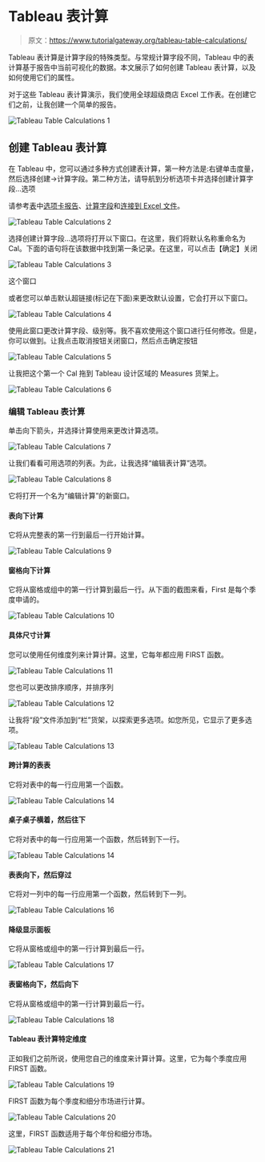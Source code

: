 # Tableau 表计算

> 原文：<https://www.tutorialgateway.org/tableau-table-calculations/>

Tableau 表计算是计算字段的特殊类型。与常规计算字段不同，Tableau 中的表计算基于报告中当前可视化的数据。本文展示了如何创建 Tableau 表计算，以及如何使用它们的属性。

对于这些 Tableau 表计算演示，我们使用全球超级商店 Excel 工作表。在创建它们之前，让我创建一个简单的报告。

![Tableau Table Calculations 1](img/e1fd05b7f2334a9794e08b4e69ddb626.png)

## 创建 Tableau 表计算

在 Tableau 中，您可以通过多种方式创建表计算，第一种方法是:右键单击度量，然后选择创建->计算字段。第二种方法，请导航到分析选项卡并选择创建计算字段…选项

请参考[表](https://www.tutorialgateway.org/tableau/)中[选项卡报告](https://www.tutorialgateway.org/tableau-text-label/)、[计算字段](https://www.tutorialgateway.org/calculated-field-tableau/)和[连接到 Excel 文件](https://www.tutorialgateway.org/connecting-to-excel-files-in-tableau/)。

![Tableau Table Calculations 2](img/4c0c6cc52a614996d7599a2ab35c3805.png)

选择创建计算字段…选项将打开以下窗口。在这里，我们将默认名称重命名为 Cal。下面的语句将在该数据中找到第一条记录。在这里，可以点击【确定】关闭

![Tableau Table Calculations 3](img/de30fe040c1b15795c2f6792f56edcff.png)

这个窗口

或者您可以单击默认超链接(标记在下面)来更改默认设置，它会打开以下窗口。

![Tableau Table Calculations 4](img/d7c59dc5d60cceb55171f4e9ef669dda.png)

使用此窗口更改计算字段、级别等。我不喜欢使用这个窗口进行任何修改。但是，你可以做到。让我点击取消按钮关闭窗口，然后点击确定按钮

![Tableau Table Calculations 5](img/e29f3ae42b5ee258d1fc07f3ee745b3b.png)

让我把这个第一个 Cal 拖到 Tableau 设计区域的 Measures 货架上。

![Tableau Table Calculations 6](img/cb64e7aa90bc9b259a4f8e4608d02cf4.png)

### 编辑 Tableau 表计算

单击向下箭头，并选择计算使用来更改计算选项。

![Tableau Table Calculations 7](img/6f48d3d15c8b32df8a1161d77bb222c1.png)

让我们看看可用选项的列表。为此，让我选择“编辑表计算”选项。

![Tableau Table Calculations 8](img/12c4b1422d61ee20c27d9a2b538ec288.png)

它将打开一个名为“编辑计算”的新窗口。

#### 表向下计算

它将从完整表的第一行到最后一行开始计算。

![Tableau Table Calculations 9](img/f05002b58e0bda92d2171aa3f00ca771.png)

#### 窗格向下计算

它将从窗格或组中的第一行计算到最后一行。从下面的截图来看，First 是每个季度申请的。

![Tableau Table Calculations 10](img/e7a13ad422d6928c238a8c8aaa4ef81e.png)

#### 具体尺寸计算

您可以使用任何维度列来计算计算。这里，它每年都应用 FIRST 函数。

![Tableau Table Calculations 11](img/7948bf8e33f2e5110f0c9585b05e64ba.png)

您也可以更改排序顺序，并排序列

![Tableau Table Calculations 12](img/eaa9df580b5ded2d8a2e9a8f72e3ce42.png)

让我将“段”文件添加到“栏”货架，以探索更多选项。如您所见，它显示了更多选项。

![Tableau Table Calculations 13](img/daba59ae4ce56e828f04b681120334e4.png)

#### 跨计算的表表

它将对表中的每一行应用第一个函数。

![Tableau Table Calculations 14](img/1473329291dcc57f71d124fe0a64f3a8.png)

#### 桌子桌子横着，然后往下

它将对表中的每一行应用第一个函数，然后转到下一行。

![Tableau Table Calculations 14](img/a79fd839b2134be7f7be5570f09fda07.png)

#### 表表向下，然后穿过

它将对一列中的每一行应用第一个函数，然后转到下一列。

![Tableau Table Calculations 16](img/edfb922beae57aafd3b035a9f99b946b.png)

#### 降级显示面板

它将从窗格或组中的第一行计算到最后一行。

![Tableau Table Calculations 17](img/22521e37e759305e832af57016d7b206.png)

#### 表窗格向下，然后向下

它将从窗格或组中的第一行计算到最后一行。

![Tableau Table Calculations 18](img/64f6c0622032bce1914528ca306a1af0.png)

#### Tableau 表计算特定维度

正如我们之前所说，使用您自己的维度来计算计算。这里，它为每个季度应用 FIRST 函数。

![Tableau Table Calculations 19](img/a00dff6e691a70831bd422a0f1211a93.png)

FIRST 函数为每个季度和细分市场进行计算。

![Tableau Table Calculations 20](img/b70c242a81ccf950f6da0c01a47bca0c.png)

这里，FIRST 函数适用于每个年份和细分市场。

![Tableau Table Calculations 21](img/66ddec7c29da861ffc5b385890543c67.png)